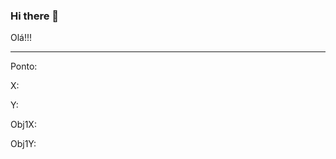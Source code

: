 ### Hi there 👋

Olá!!!

<canvas id="stage" width="300" height="300"></canvas>
<hr>
<p>Ponto:<p id="ponto"></p></p>
<p>X:<div id="ix"></div></p>
<p>Y:<p id="iy"></p></p>
<p>Obj1X:<p id="obj1x"></p></p>
<p>Obj1Y:<p id="obj1y"></p></p>

<script type="text/javascript">
    window.onload = function(){
        var stage = document.getElementById("stage");
        var ctx = stage.getContext("2d");

        setInterval(game,1);

        var x = 200;
        var y = 200;

        var obj1x = Math.round(Math.random()*260);
        var obj1y = Math.round(Math.random()*260);

        var ponto = 0;

        function game(){

            ctx.fillStyle = "blue";
            ctx.fillRect(0,0,stage.width,stage.height);

            ctx.fillStyle = "green";
            ctx.fillRect(obj1x,obj1y,20,20);

            if(x === obj1x & y === obj1y){
                obj1x = Math.round(Math.random()*260);
                obj1y = Math.round(Math.random()*260);
                ponto ++;
            }

            if(y < obj1y) {
                y++;
            } else if (y == obj1y) {

            } else {
                y--;
            }

            if(x < obj1x) {
                x++;
            } else if (x == obj1x) {

            } else {
                x--;
            }

            ctx.fillStyle = "yellow";
            ctx.fillRect(x,y,20,20);

            var ix = document.getElementById("ix");
            var iy = document.getElementById("iy");

            ix.innerHTML = x;
            iy.innerHTML = y;

            var iobj1x = document.getElementById("obj1x");
            var iobj1y = document.getElementById("obj1y");

            iobj1x.innerHTML = obj1x;
            iobj1y.innerHTML = obj1y;

            var iponto = document.getElementById("ponto");
            iponto.innerHTML = ponto;


        }

    }
</script>
